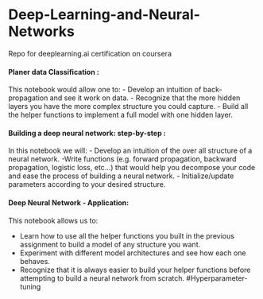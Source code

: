 # Deep-Learning-and-Neural-Networks
Repo for deeplearning.ai certification on coursera
#### Planer data Classification :
This notebook would allow one to:
    - Develop an intuition of back-propagation and see it work on data.
    - Recognize that the more hidden layers you have the more complex structure you could capture.
    - Build all the helper functions to implement a full model with one hidden layer.
#### Building a deep neural network: step-by-step :
In this notebook we will: 
    - Develop an intuition of the over all structure of a neural network.
    -Write functions (e.g. forward propagation, backward propagation, logistic loss, etc...) that would help you decompose your code and           ease the process of building a neural network.
    - Initialize/update parameters according to your desired structure.
#### Deep Neural Network - Application:
This notebook allows us to:
   - Learn how to use all the helper functions you built in the previous assignment to build a model of any structure you want.
   - Experiment with different model architectures and see how each one behaves.
   - Recognize that it is always easier to build your helper functions before attempting to build a neural network from scratch.
#Hyperparameter-tuning
